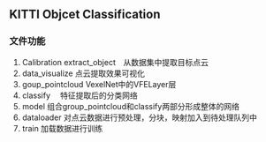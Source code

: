 
## KITTI Objcet Classification
### 文件功能
1. Calibration extract_object　从数据集中提取目标点云
2. data_visualize 点云提取效果可视化
3. goup_pointcloud VexelNet中的VFELayer层
4. classify 　特征提取后的分类网络
5. model 组合group_pointcloud和classify两部分形成整体的网络
6. dataloader 对点云数据进行预处理，分块，映射加入到待处理队列中
7. train 加载数据进行训练